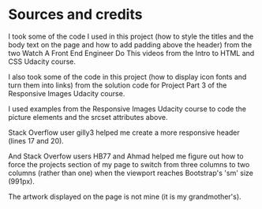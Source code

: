 # Sources and credits

I took some of the code I used in this project (how to style the titles and the body text on the page and how to add padding above the header) from the two Watch A Front End Engineer Do This videos from the Intro to HTML and CSS Udacity course.
 
I also took some of the code in this project (how to display icon fonts and turn them into links) from the solution code for Project Part 3 of the Responsive Images Udacity course.
 
I used examples from the Responsive Images Udacity course to code the picture elements and the srcset attributes above.
 
Stack Overflow user gilly3 helped me create a more responsive header (lines 17 and 20).
 
And Stack Overfow users HB77 and Ahmad helped me figure out how to force the projects section of my page to switch from three columns to two columns (rather than one) when the viewport reaches Bootstrap's 'sm' size (991px).
 
The artwork displayed on the page is not mine (it is my grandmother's).

